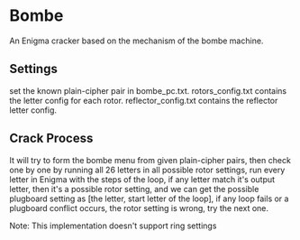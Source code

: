 # Bombe
An Enigma cracker based on the mechanism of the bombe machine.

## Settings
set the known plain-cipher pair in bombe_pc.txt.
rotors_config.txt contains the letter config for each rotor.
reflector_config.txt contains the reflector letter config.

## Crack Process
It will try to form the bombe menu from given plain-cipher pairs,
then check one by one by running all 26 letters in all possible rotor settings, 
run every letter in Enigma with the steps of the loop,
if any letter match it's output letter, then it's a possible rotor setting,
and we can get the possible plugboard setting as \[the letter, start letter of the loop],
if any loop fails or a plugboard conflict occurs, the rotor setting is wrong, 
try the next one.

Note:
This implementation doesn't support ring settings
